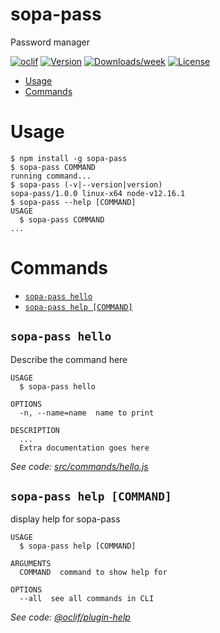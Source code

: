 sopa-pass
=========

Password manager

[![oclif](https://img.shields.io/badge/cli-oclif-brightgreen.svg)](https://oclif.io)
[![Version](https://img.shields.io/npm/v/sopa-pass.svg)](https://npmjs.org/package/sopa-pass)
[![Downloads/week](https://img.shields.io/npm/dw/sopa-pass.svg)](https://npmjs.org/package/sopa-pass)
[![License](https://img.shields.io/npm/l/sopa-pass.svg)](https://github.com/javieroc/sopa-pass/blob/master/package.json)

<!-- toc -->
* [Usage](#usage)
* [Commands](#commands)
<!-- tocstop -->
# Usage
<!-- usage -->
```sh-session
$ npm install -g sopa-pass
$ sopa-pass COMMAND
running command...
$ sopa-pass (-v|--version|version)
sopa-pass/1.0.0 linux-x64 node-v12.16.1
$ sopa-pass --help [COMMAND]
USAGE
  $ sopa-pass COMMAND
...
```
<!-- usagestop -->
# Commands
<!-- commands -->
* [`sopa-pass hello`](#sopa-pass-hello)
* [`sopa-pass help [COMMAND]`](#sopa-pass-help-command)

## `sopa-pass hello`

Describe the command here

```
USAGE
  $ sopa-pass hello

OPTIONS
  -n, --name=name  name to print

DESCRIPTION
  ...
  Extra documentation goes here
```

_See code: [src/commands/hello.js](https://github.com/javieroc/sopa-pass/blob/v1.0.0/src/commands/hello.js)_

## `sopa-pass help [COMMAND]`

display help for sopa-pass

```
USAGE
  $ sopa-pass help [COMMAND]

ARGUMENTS
  COMMAND  command to show help for

OPTIONS
  --all  see all commands in CLI
```

_See code: [@oclif/plugin-help](https://github.com/oclif/plugin-help/blob/v2.2.3/src/commands/help.ts)_
<!-- commandsstop -->
